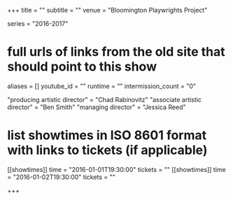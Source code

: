 +++
title = ""
subtitle = ""
venue = "Bloomington Playwrights Project"

series = "2016-2017"
# full urls of links from the old site that should point to this show
aliases = []
youtube_id = ""
runtime = ""
intermission_count = "0"

"producing artistic director" = "Chad Rabinovitz"
"associate artistic director" = "Ben Smith"
"managing director" = "Jessica Reed"

# list showtimes in ISO 8601 format with links to tickets (if applicable)
[[showtimes]]
    time = "2016-01-01T19:30:00"
    tickets = ""
[[showtimes]]
    time = "2016-01-02T19:30:00"
    tickets = ""

+++
